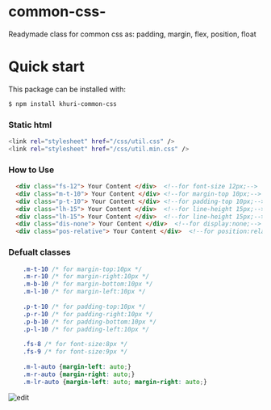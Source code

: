 # common-css-
Readymade class for common css as: padding, margin, flex, position, float
# Quick start
This package can be installed with:

```sh
$ npm install khuri-common-css
```
### Static html

```sh
<link rel="stylesheet" href="/css/util.css" />
<link rel="stylesheet" href="/css/util.min.css" />
```

### How to Use

```html
  <div class="fs-12"> Your Content </div>  <!--for font-size 12px;-->
  <div class="m-t-10"> Your Content </div> <!--for margin-top 10px;-->
  <div class="p-t-10"> Your Content </div> <!--for padding-top 10px;-->
  <div class="lh-15"> Your Content </div>  <!--for line-height 15px;-->
  <div class="lh-15"> Your Content </div>  <!--for line-height 15px;-->
  <div class="dis-none"> Your Content </div>  <!--for display:none;-->
  <div class="pos-relative"> Your Content </div>  <!--for position:relative;-->
```

### Defualt classes

```css
    .m-t-10 /* for margin-top:10px */
    .m-r-10 /* for margin-right:10px */
    .m-b-10 /* for margin-bottom:10px */
    .m-l-10 /* for margin-left:10px */
    
    .p-t-10 /* for padding-top:10px */
    .p-r-10 /* for padding-right:10px */
    .p-b-10 /* for padding-bottom:10px */
    .p-l-10 /* for padding-left:10px */
    
    .fs-8 /* for font-size:8px */
    .fs-9 /* for font-size:9px */
    
    .m-l-auto {margin-left: auto;}
    .m-r-auto {margin-right: auto;}
    .m-lr-auto {margin-left: auto; margin-right: auto;}
```

![edit](https://user-images.githubusercontent.com/26027515/45599450-e59d7980-b9fc-11e8-92dd-9c4dbc6fb364.jpg)
